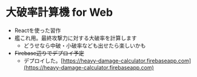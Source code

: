 # 大破率計算機 for Web

- Reactを使った習作
- 艦これ用。最終攻撃力に対する大破率を計算します
  - どうせなら中破・小破率なども出せたら楽しいかも
- ~~Firebase辺りでデプロイ予定~~
  - デプロイした。[https://heavy-damage-calculator.firebaseapp.com](https://heavy-damage-calculator.firebaseapp.com)
